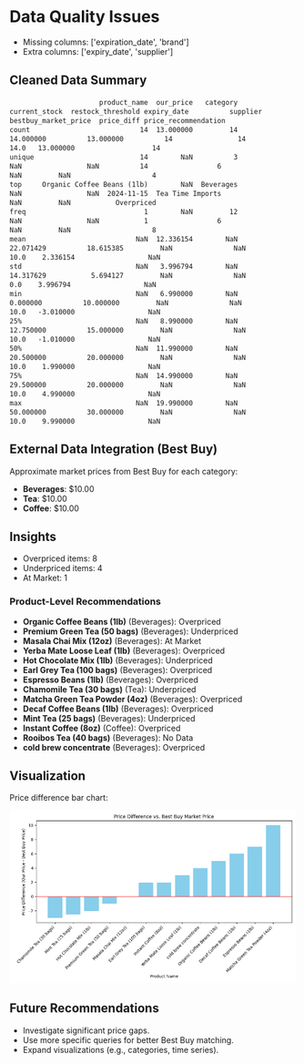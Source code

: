 # Data Quality Issues
- Missing columns: ['expiration_date', 'brand']
- Extra columns: ['expiry_date', 'supplier']

## Cleaned Data Summary
```
                      product_name  our_price   category  current_stock  restock_threshold expiry_date          supplier  bestbuy_market_price  price_diff price_recommendation
count                           14  13.000000         14      14.000000          13.000000          14                14                  14.0   13.000000                   14
unique                          14        NaN          3            NaN                NaN          14                 6                   NaN         NaN                    4
top     Organic Coffee Beans (1lb)        NaN  Beverages            NaN                NaN  2024-11-15  Tea Time Imports                   NaN         NaN           Overpriced
freq                             1        NaN         12            NaN                NaN           1                 6                   NaN         NaN                    8
mean                           NaN  12.336154        NaN      22.071429          18.615385         NaN               NaN                  10.0    2.336154                  NaN
std                            NaN   3.996794        NaN      14.317629           5.694127         NaN               NaN                   0.0    3.996794                  NaN
min                            NaN   6.990000        NaN       0.000000          10.000000         NaN               NaN                  10.0   -3.010000                  NaN
25%                            NaN   8.990000        NaN      12.750000          15.000000         NaN               NaN                  10.0   -1.010000                  NaN
50%                            NaN  11.990000        NaN      20.500000          20.000000         NaN               NaN                  10.0    1.990000                  NaN
75%                            NaN  14.990000        NaN      29.500000          20.000000         NaN               NaN                  10.0    4.990000                  NaN
max                            NaN  19.990000        NaN      50.000000          30.000000         NaN               NaN                  10.0    9.990000                  NaN
```

## External Data Integration (Best Buy)
Approximate market prices from Best Buy for each category:

- **Beverages**: $10.00
- **Tea**: $10.00
- **Coffee**: $10.00

## Insights
- Overpriced items: 8
- Underpriced items: 4
- At Market: 1

### Product-Level Recommendations
- **Organic Coffee Beans (1lb)** (Beverages): Overpriced
- **Premium Green Tea (50 bags)** (Beverages): Underpriced
- **Masala Chai Mix (12oz)** (Beverages): At Market
- **Yerba Mate Loose Leaf (1lb)** (Beverages): Overpriced
- **Hot Chocolate Mix (1lb)** (Beverages): Underpriced
- **Earl Grey Tea (100 bags)** (Beverages): Overpriced
- **Espresso Beans (1lb)** (Beverages): Overpriced
- **Chamomile Tea (30 bags)** (Tea): Underpriced
- **Matcha Green Tea Powder (4oz)** (Beverages): Overpriced
- **Decaf Coffee Beans (1lb)** (Beverages): Overpriced
- **Mint Tea (25 bags)** (Beverages): Underpriced
- **Instant Coffee (8oz)** (Coffee): Overpriced
- **Rooibos Tea (40 bags)** (Beverages): No Data
- **cold brew concentrate** (Beverages): Overpriced

## Visualization
Price difference bar chart:

![Price Difference Chart](price_difference_chart.png)


## Future Recommendations
- Investigate significant price gaps.
- Use more specific queries for better Best Buy matching.
- Expand visualizations (e.g., categories, time series).
